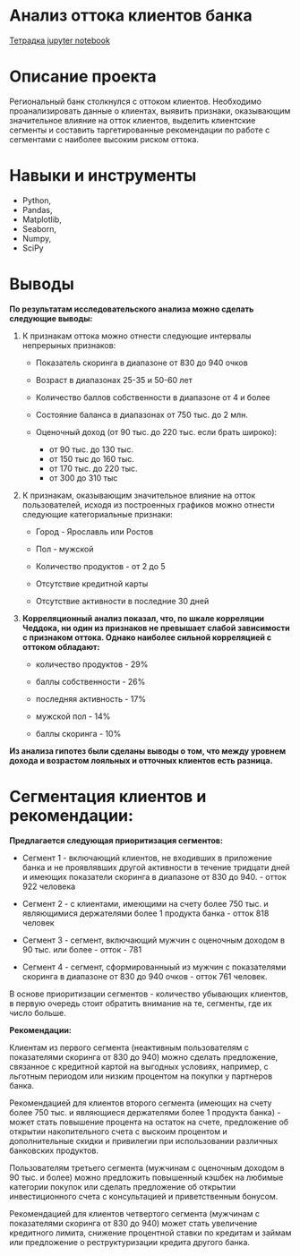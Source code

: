 # Анализ оттока клиентов банка 

[Тетрадка jupyter notebook](https://github.com/M-Kamyssov/Portfolio/blob/main/%D0%9F%D1%80%D0%BE%D0%B5%D0%BA%D1%82%201.%20%D0%90%D0%BD%D0%B0%D0%BB%D0%B8%D0%B7%20%D0%BE%D1%82%D1%82%D0%BE%D0%BA%D0%B0%20%D0%BA%D0%BB%D0%B8%D0%B5%D0%BD%D1%82%D0%BE%D0%B2%20%D0%B1%D0%B0%D0%BD%D0%BA%D0%B0/%D0%90%D0%BD%D0%B0%D0%BB%D0%B8%D0%B7%20%D0%BE%D1%82%D1%82%D0%BE%D0%BA%D0%B0%20%D0%BA%D0%BB%D0%B8%D0%B5%D0%BD%D1%82%D0%BE%D0%B2%20%D0%B1%D0%B0%D0%BD%D0%BA%D0%B0.ipynb)

# Описание проекта 

Региональный банк столкнулся с оттоком клиентов. Необходимо проанализировать данные о клиентах, выявить признаки, оказывающим значительное влияние на отток клиентов, выделить клиентские сегменты и составить таргетированные рекомендации по работе с сегментами с наиболее высоким риском оттока.

# Навыки и инструменты

- Python,
- Pandas,
- Matplotlib,
- Seaborn,
- Numpy,
- SciPy

# Выводы

**По результатам исследовательского анализа можно сделать следующие выводы:**

1. К признакам оттока можно отнести следующие интервалы непрерыных признаков:

    - Показатель скоринга в диапазоне от 830 до 940 очков

    - Возраст в диапазонах 25-35 и 50-60 лет

    - Количество баллов собственности в диапазоне от 4 и более

    - Состояние баланса в диапазонах от 750 тыс. до 2 млн.

    - Оценочный доход (от 90 тыс. до 220 тыс. если брать широко):

        - от 90 тыс. до 130 тыс.
        - от 150 тыс до 160 тыс.
        - от 170 тыс. до 220 тыс.
        - от 300 до 310 тыс
    
2. К признакам, оказывающим значительное влияние на отток пользователей, исходя из построенных графиков можно отнести следующие категориальные признаки:

    - Город - Ярославль или Ростов

    - Пол - мужской

    - Количество продуктов - от 2 до 5

    - Отсутствие кредитной карты

    - Отсутствие активности в последние 30 дней
    
    
3. **Корреляционный анализ показал, что, по шкале корреляции Чеддока, ни один из признаков не превышает слабой зависимости с признаком оттока. Однако наиболее сильной корреляцией с оттоком обладают:**

    - количество продуктов - 29%

    - баллы собственности - 26%

    - последняя активность - 17%

    - мужской пол - 14%

    - баллы скоринга - 10%

**Из анализа гипотез были сделаны выводы о том, что между уровнем дохода и возрастом лояльных и отточных клиентов есть разница.**

# Сегментация клиентов и рекомендации:

**Предлагается следующая приоритизация сегментов:**

- Сегмент 1 - включающий клиентов, не входивших в приложение банка и не проявлявших другой активности в течение тридцати дней и имеющих показатели скоринга в диапазоне от 830 до 940. - отток 922 человека

- Сегмент 2 - с клиентами, имеющими на счету более 750 тыс. и являющимися держателями более 1 продукта банка - отток 818 человек

- Сегмент 3 - сегмент, включающий мужчин с оценочным доходом в 90 тыс. или более - отток - 781 

- Сегмент 4 - сегмент, сформированныый из мужчин с показателями скоринга в диапазоне от 830 до 940 очков - отток 761 человек.

В основе приоритизации сегментов - количество убывающих клиентов, в первую очередь стоит обратить внимание на те, сегменты, где их число больше.

**Рекомендации:**

Клиентам из первого сегмента (неактивным пользователям с показателями скоринга от 830 до 940) можно сделать предложение, связанное с кредитной картой на выгодных условиях, например, с льготным периодом или низким процентом на покупки у партнеров банка.

Рекомендацией для клиентов второго сегмента (имеющих на счету более 750 тыс. и являющиеся держателями более 1 продукта банка) - может стать повышение процента на остаток на счете, предложение об открытии накопительного счета с выскоим процентом и дополнительные скидки и привилегии при использовании различных банковских продуктов.

Пользователям третьего сегмента (мужчинам с оценочным доходом в 90 тыс. и более) можно предложить повышенный кэшбек на любимые категории покупок или сделать предложение об открытии инвестиционного счета с консультацией и приветственным бонусом.

Рекомендацией для клиентов четвертого сегмента (мужчинам с показателями скоринга от 830 до 940) может стать увеличение кредитного лимита, снижение процентной ставки по кредитам и займам или предложение о реструктуризации кредита другого банка.
